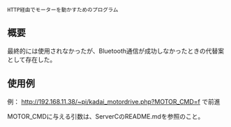 ```
HTTP経由でモーターを動かすためのプログラム
```

## 概要
最終的には使用されなかったが、Bluetooth通信が成功しなかったときの代替案として存在した。

## 使用例
例： http://192.168.11.38/~pi/kadai_motordrive.php?MOTOR_CMD=f で前進

MOTOR_CMDに与える引数は、ServerCのREADME.mdを参照のこと。
